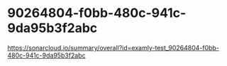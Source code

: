 # 90264804-f0bb-480c-941c-9da95b3f2abc
https://sonarcloud.io/summary/overall?id=examly-test_90264804-f0bb-480c-941c-9da95b3f2abc

